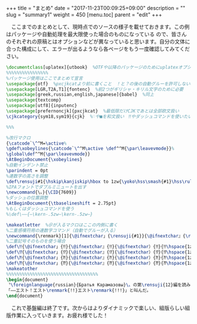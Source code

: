 +++
title = "まとめ"
date = "2017-11-23T00:09:25+09:00"
description = ""
slug = "summary1"
weight = 450
[menu.toc]
    parent = "edit"
+++

&#x3000;ここまでのまとめとして、現時点でのソースの様子を載せておきます。この例はパッケージや自動処理を最大限使った場合のものになっている
ので、皆さんのそれぞれの原稿とはオプションなどが異なっていると思います。自分の文体に合った構成にして、エラーが出るようなら各ページをもう一度確認してみてください。

```LaTeX
\documentclass[uplatex]{utbook}  %OTFや以降のパッケージのためにuplatexオプションを入れておく
%%%%%%%%%%%%%%%%
%パッケージ使用はここでまとめて宣言
\usepackage{otf}  %pxcjkcatより前に書くこと　！と？の後の自動グルーを許可しない場合はnoreplaceオプションを入れる
\usepackage[LGR,T2A,T1]{fontenc}  %前2つがギリシャ・キリル文字のために必要
\usepackage[greek,russian,english,japanese]{babel}  %同上
\usepackage{textcomp}
\usepackage[utf8]{inputenc}
\usepackage[prefernoncjk]{pxcjkcat}  %最低限だけCJKであとは全部欧文扱い
\cjkcategory{sym18,sym19}{cjk}  %♡や■を和文扱い　‼やダッシュコマンドを使いたいならsym04を追加

%%%

%改行マクロ
{\catcode`\^^M=\active%
\gdef\xobeylines{\catcode`\^^M\active \def^^M{\par\leavevmode}}%
\global\def^^M{\par\leavevmode}}
\AtBeginDocument{\xobeylines}
%自動インデント禁止
\parindent = 0pt
%連数字の高さを調整
\def\rensuji#1{\hskip\kanjiskip\hbox to 1zw{\yoko\hss\smash{#1}\hss\rule[-0.12zw]{0zw}{1zw}}\hskip\kanjiskip}
%IPAフォントでダブルミニュートを出す
\newcommand{\〟}{\CID{7609}}
%ダッシュの位置調整
\AtBeginDocument{\tbaselineshift = 2.75pt}
%もしくはダッシュコマンドを使う
%\def\――{―\kern-.5zw―\kern-.5zw―}

\makeatletter  %＠が入るマクロはここの内側に書く
%二重感嘆符用の連数字コマンド（自動でグルーが入る）
\newcommand{\renmark}[1]{\@ifnextchar」{\rensuji{#1}}{\@ifnextchar』{\rensuji{#1}}{\@ifnextchar）{\rensuji{#1}}{\rensuji{#1}\hspace{1zw}}}}}
%二重記号そのものを使う場合
\def\‼{\@ifnextchar」{‼}{\@ifnextchar』{‼}{\@ifnextchar）{‼}{‼\hspace{1zw}}}}}
\def\⁉{\@ifnextchar」{⁉}{\@ifnextchar』{⁉}{\@ifnextchar）{⁉}{⁉\hspace{1zw}}}}}
\def\⁈{\@ifnextchar」{⁈}{\@ifnextchar』{⁈}{\@ifnextchar）{⁈}{⁈\hspace{1zw}}}}}
\def\⁇{\@ifnextchar」{⁇}{\@ifnextchar』{⁇}{\@ifnextchar）{⁇}{⁇\hspace{1zw}}}}}
\makeatother
%%%%%%%%%%%%%%%%%%%%%%%%%%%%%%%%%%%
\begin{document}
〝\foreignlanguage{russian}{Братья Карамазовы}\〟の第\rensuji{12}編を読みながらCrème brûléeを食べていた\foreignlanguage{greek}{Ἀριστοτέλης}が唐突に
「――エスト！エスト\renmark{!!}エスト\renmark{!!!}」と叫んだ。
\end{document}
```

　これで基盤編は終了です。次からはよりダイナミックで楽しい、組版らしい組版作業に入っていきます。お疲れ様でした！